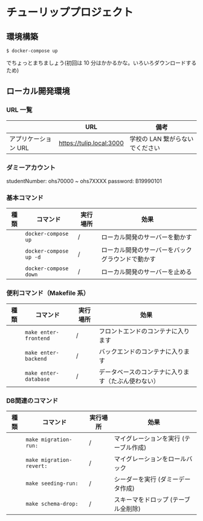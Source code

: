 # チューリッププロジェクト

## 環境構築

```
$ docker-compose up
```

でちょっとまちましょう(初回は 10 分はかかるかな。いろいろダウンロードするため)

## ローカル開発環境

### URL 一覧

|                      | URL                                                  | 備考                            |
| -------------------- | ---------------------------------------------------- | ------------------------------- |
| アプリケーション URL | https://tulip.local:3000 | 学校の LAN 繋がらないでください |

### ダミーアカウント

studentNumber: ohs70000 ~ ohs7XXXX
password: B19990101

### 基本コマンド

| 種類 | コマンド               | 実行場所 | 効果                                             |
| ---- | ---------------------- | -------- | ------------------------------------------------ |
|      | `docker-compose up`    | /        | ローカル開発のサーバーを動かす                   |
|      | `docker-compose up -d` | /        | ローカル開発のサーバーをバックグラウンドで動かす |
|      | `docker-compose down`  | /        | ローカル開発のサーバーを止める                   |

### 便利コマンド（Makefile 系）

| 種類 | コマンド              | 実行場所 | 効果                                               |
| ---- | --------------------- | -------- | -------------------------------------------------- |
|      | `make enter-frontend` | /        | フロントエンドのコンテナに入ります                 |
|      | `make enter-backend`  | /        | バックエンドのコンテナに入ります                   |
|      | `make enter-database` | /        | データベースのコンテナに入ります（たぶん使わない） |

### DB関連のコマンド

| 種類 | コマンド              | 実行場所 | 効果                                               |
| ---- | ------------------------- | -------- | --------------------------------------------- |
|      | `make migration-run:`     | /        | マイグレーションを実行 (テーブル作成)               |
|      | `make migration-revert:`  | /        | マイグレーションをロールバック                 |
|      | `make seeding-run:`       | /        | シーダーを実行 (ダミーデータ作成)  |
|      | `make schema-drop:`       | /        | スキーマをドロップ (テーブル全削除)  |
